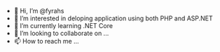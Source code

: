 - 👋 Hi, I’m @fyrahs
- 👀 I’m interested in deloping application using both PHP and ASP.NET
- 🌱 I’m currently learning .NET Core
- 💞️ I’m looking to collaborate on ...
- 📫 How to reach me ...

<!---
fyrahs/fyrahs is a ✨ special ✨ repository because its `README.md` (this file) appears on your GitHub profile.
You can click the Preview link to take a look at your changes.
--->
